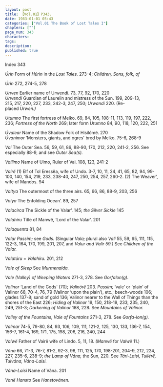 ```yaml
---
layout: post
title: 【Vol.01】P343.
date: 1983-01-01 05:43
categories: ["Vol.01 The Book of Lost Tales I"]
chapters: [""]
page_num: 343
characters: 
tags: 
description: 
published: true
---
```


<p style="text-indent: 0;">
Index 343
</p>

<I>Úrín </I> Form of <I>Húrin</I> in the <I>Lost Tales.</I> 273-4; <I>Children, Sons, folk, of</I>

<I>Úrin</I> 272, 274-5, 278

<I>Urwen   </I> Earlier name of Urwendi. 73, 77, 92, 170, 220<BR><I>Urwendi   </I> Guardian of Laurelin and mistress of the Sun. 199, 209-13,<BR>215, 217, 220, 227, 233, 242-3, 247, 250; <I>Urwandi</I> 220. (Re- <BR>placed <I>Urwen.)</I>

<I>Utumno </I> The first fortress of Melko. 69, 84, 105, 108-11, 113, 119, 197, 222, 236; <I>Fortress of the North</I> 269; later form <I>Utumno</I> 84, 90, 118, 120, 222, 251

<I>Úvalear</I> Name of the Shadow Folk of Hisilómë. 270<BR><I>Úvanimor</I> ‘Monsters, giants, and ogres' bred by Melko. 75-6, 268-9

<I>Vai  </I> The Outer Sea. 56, 59, 61, 86, 88-90, 170, 212, 220, 241-2, 256. See especially 88-9, and see <I>Outer Sea(s).</I>

<I>Vailimo   </I> Name of Ulmo, Ruler of Vai. 108, 123, 241-2

<I>Vairë </I> (1) Elf of Tol Eressëa, wife of Undo. 3-7, 10, 11, 24, 41, 65, 82, 94, 99-100, 140, 154, 219, 233, 238-40, 247, 250, 254, 257, 260-2. (2) The Weaver’, wife of Mandos. 94

<I>Vaitya   </I> The outermost of the three airs. 65, 66, 86, 88-9, 203, 256

<I>Vaiya   </I> The Enfolding Ocean’. 89, 257

<I>Valacirca   </I> The Sickle of the Valar’. 145; <I>the Silver Sickle</I> 145

<I>Valahiru  </I> Title of Manwë, ‘Lord of the Valar’. 201

<I>Valaquenta   </I> 81, 84

<I>Valar Passim;</I> see <I>Gods.</I> (Singular <I>Vala;</I> plural also <I>Vali</I> 55, 59, 65, 111, 115, 122-3, 164, 170, 199, 201, 207, and <I>Valur and Valir 59.)</I> See <I>Children of the Valar.</I>

<I>Valatúru  </I> = <I>Valahíru.</I> 201, 212

<I>Vale of Sleep   </I> See <I>Murmenalda.</I>

<I>Vale (Valley) of Weeping Waters   </I> 271-3, 278. See <I>Gorfalon(g).</I>

<I>Valinor   </I> ‘Land of the Gods' (70); <I>Valinórë</I> 203. <I>Passim;</I> ‘vale’ or ‘plain’ of Valinor 68, 70-4, 76, 79 (Valinor ‘upon the plain’), etc.; beech-woods 106; glades 137-8; sand of gold 136; Valinor nearer to the Wall of Things than the shores of the East 226; <I>Hiding of Valinor</I> 19, 150, 218-19, 233, 235, 240, 249, 251-3; <I>Darkening of Valinor</I> 188, 228. See <I>Mountains of Valinor.</I>

<I>Valley of the Fountains, Vale of Fountains</I> 271-3, 278. See <I>Gorfa-lon(g).</I>

<I>Valmar  </I> 74-5, 79-80, 84, 93, 106, 109, 111, 121-2, 125, 130, 133, 136-7, 154, 156-7, 161-4, 169, 171, 175, 198, 206, 216, 240, 244

<I>Valwë</I> Father of Vairë wife of Lindo. 5, 11, 18. <I>(Manwë</I> for <I>Valwë</I> 11.)

<I>Vána   </I> 66, 71-3, 76-7, 81-2, 92-3, 98, 111, 125, 170, 198-201, 204-9, 212, 224, 227, 235-6, 238-9; <I>the Lamp of Vána,</I> the Sun, 220. See <I>Tári-Laisi, Tuilérë, Tuivána, Vána-Laisi.</I>

<I>Vána-Laisi </I> Name of Vána. 201

<I>Vanë Hansto   </I> See <I>Hanstovánen.</I>

